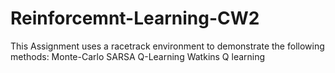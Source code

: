 # Reinforcemnt-Learning-CW2
This Assignment uses a racetrack environment to demonstrate the following methods:
Monte-Carlo 
SARSA
Q-Learning
Watkins Q learning 
